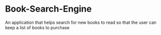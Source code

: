 # Book-Search-Engine
An application that helps search for new books to read so that the user can keep a list of books to purchase
